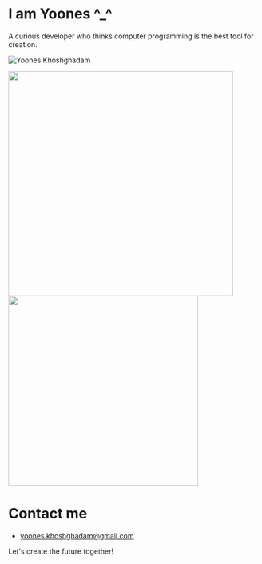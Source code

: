 # I am Yoones ^_^
A curious developer who thinks computer programming is the best tool for creation.

![Yoones Khoshghadam](https://arepo.khoshghadam.com/api/b/6fm6tymKs_3-8pUyUny8l)

<a href="https://github.com/yooneskh">
  <img align="center" src="https://github-readme-stats.vercel.app/api?username=yooneskh&show_icons=true&count_private=true" style="width: 450px; max-width: 100%;" />
</a>
<a href="https://github.com/yooneskh">
  <img align="center" src="https://github-readme-stats.vercel.app/api/top-langs/?username=yooneskh&hide=java&langs_count=6&layout=compact" style="width: 380px; max-width: 100%;" />
</a>

# Contact me
- [yoones.khoshghadam@gmail.com](mailto:yoones.khoshghadam@gmail.com)

Let's create the future together!
